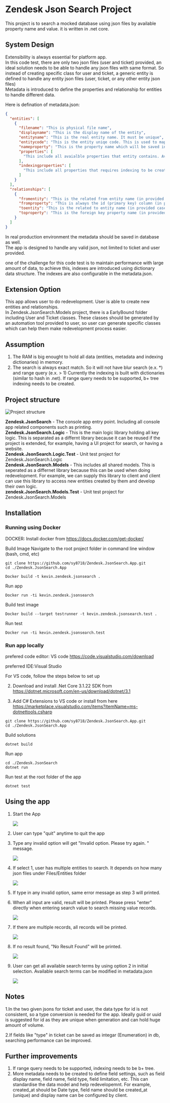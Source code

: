 
# Zendesk Json Search Project

This project is to search a mocked database using json files by available property name and value. it is written in .net core.

## System Design 

Extensibility is always essential for platform app. <br>
In this code test, there are only two json files (user and ticket) provided, an ideal solution needs to be able to handle any json files with same format. So instead of creating specific class for user and ticket, a generic entity is defined to
handle any entity json files (user, ticket, or any other entity json files)<br>
Metadata is introduced to define the properties and relationship for entities to handle different data.<br>


Here is defination of metadata.json:
```json
{
  "entities": [
    {
      "filename": "This is physical file name",
      "displayname": "This is the display name of the entity",
      "entityname": "This is the real entity name. It must be unique",
      "entitycode": "This is the entity uniqe code. This is used to mapping entity metdata when structure gets more complicated. (e.x. we introduce enumerations and save as different table)",
      "nameproperty": "This is the property name which will be saved in name field. Name field is used to be displayed when it is used as lookup.",
      "properties": [
        "This include all avaialble properties that entity contains. Available search terms are reading from here"        
      ],
      "indexingproperties": [
        "This include all properties that requires indexing to be created" 
      ]
    }
  ],
  "relationships": [
    {
      "fromentity": "This is the related from entity name (in provided case it is user entity)",
      "fromproperty": "This is always the id (primary key) column (in provided case it is user entity _id column)",
      "toentity": "This is the related to entity name (in provided case it is ticket entity)",
      "toproperty": "This is the foreign key property name (in provided case it is ticket entity assignee_id column)"
    }
  ]
}
```
In real production environment the metadata should be saved in database as well.<br>
The app is designed to handle any valid json, not limited to ticket and user provided.

one of the challenge for this code test is to maintain performance with large amount of data, to achieve this, indexes are introduced using dictionary data structure. The indexes are also configurable in the metadata.json. 

## Extension Option

This app allows user to do redevelopment. User is able to create new entities and relationships.<br>
In Zendesk.JsonSearch.Models project, there is a EarlyBound folder including User and Ticket classes. These classes should be generated by an automation tool provided to user, so user can generate specific classes which can help them make redevelopment process easier.

## Assumption
1. The RAM is big enought to hold all data (entities, metadata and indexing dictionaries) in memory.
2. The search is always exact match. So it will not have blur search (e.x. *) and range query (e.x. > 1) Currently the indexing is built with dictionaries (similar to hash in .net). If range query needs to be supported, b+ tree indexing needs to be created.

## Project structure
![Project structure](images/image1.png)

<b>Zendesk.JsonSearch</b> - The console app entry point. Including all console app related components such as printing.<br>
<b>Zendesk.JsonSearch.Logic</b> - This is the main logic library holding all key logic. This is separated as a differnt library because it can be reused if the project is extended, for example, having a UI project for search, or having a website.<br>
<b>Zendesk.JsonSearch.Logic.Test</b> - Unit test project for Zendesk.JsonSearch.Logic<br>
<b>Zendesk.JsonSearch.Models</b> - This includes all shared models. This is seperated as a differnet library because this can be used when doing redevelopment. For example, we can supply this library to client and client can use this library to access new entities created by them and develop their own logic. <br>
<b>zendesk.JsonSearch.Models.Test</b> - Unit test project for Zendesk.JsonSearch.Models<br>

## Installation

### Running using Docker


DOCKER: Install docker from https://docs.docker.com/get-docker/
 
Build Image
Navigate to the root project folder in command line window (bash, cmd, etc)

```
git clone https://github.com/sy8718/Zendesk.JsonSearch.App.git
cd ./Zendesk.JsonSearch.App
```

```
Docker build -t kevin.zendesk.jsonsearch . 
```
Run app

```
Docker run -ti kevin.zendesk.jsonsearch
```
Build test image

```
Docker build --target testrunner -t kevin.zendesk.jsonsearch.test .
```
Run test 
```
Docker run -ti kevin.zendesk.jsonsearch.test
```

### Run app locally

prefered code editor: VS code https://code.visualstudio.com/download

preferred IDE:Visual Studio 

For VS code, follow the steps below to set up

2. Download and install .Net Core 3.1.22 SDK from https://dotnet.microsoft.com/en-us/download/dotnet/3.1

4. Add C# Extensions to VS code or install from here https://marketplace.visualstudio.com/items?itemName=ms-dotnettools.csharp 
```
git clone https://github.com/sy8718/Zendesk.JsonSearch.App.git
cd ./Zendesk.JsonSearch.App
```
Build solutions
```
dotnet build
```

Run app

```
cd ./Zendesk.JsonSearch
dotnet run
```
Run test at the root folder of the app

```
dotnet test
```












## Using the app

1. Start the App

	![](images/image2.png)
2. User can type "quit" anytime to quit the app
3. Type any invalid option will get "Invalid option. Please try again. " message.
	
    ![](images/image3.png)
4. If select 1, user has multiple entities to search. It depends on how many json files under Files/Entities folder
	
    ![](images/image4.png)
5. If type in any invalid option, same error message as step 3 will printed.
6. When all input are valid, result will be printed. Please press "enter" directly when entering search value to search missing value records.
   
    ![](images/image5.png)
7. If there are multiple records, all records will be printed.
    
    ![](images/image6.png)
8. If no result found, "No Result Found" will be printed.
    
    ![](images/image7.png)
9. User can get all available search terms by using option 2 in initial selection. Available search terms can be modified in metadata.json
    
    ![](images/image8.png)



## Notes

1.In the two given jsons for ticket and user, the data type for id is not consistent, so a type conversion is needed for the app. 
Ideally guid or uuid is suggested for id as they are unique when generation and can hold huge amount of volume.

2.If fields like "type" in ticket can be saved as integar (Enumeration) in db, searching performance can be improved.

## Further improvements

1. If range query needs to be supported, indexing needs to be b+ tree.
2. More metadata needs to be created to define field settings, such as field display name, field name, field type, field limitation, etc. This can standardise the data model and help redevelopemnt. For example, created_at should be Date type, field name should be created_at (unique) and display name can be configured by client.



